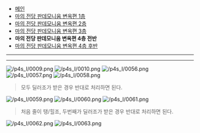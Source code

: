 - [메인](https://github.com/Gangaemonium/Asphodelos/tree/main/README.md)
- [마의 전당 판데모니움 변옥편 1층](https://github.com/Gangaemonium/Asphodelos/tree/main/p1s/README.md)
- [마의 전당 판데모니움 변옥편 2층](https://github.com/Gangaemonium/Asphodelos/tree/main/p2s/README.md)
- [마의 전당 판데모니움 변옥편 3층](https://github.com/Gangaemonium/Asphodelos/tree/main/p3s/README.md)
- __마의 전당 판데모니움 변옥편 4층 전반__
- [마의 전당 판데모니움 변옥편 4층 후반](https://github.com/Gangaemonium/Asphodelos/tree/main/p4s_II/README.md)
--------

--------
![/p4s_I/0009.png](https://raw.githubusercontent.com/Gangaemonium/Asphodelos/main/p4s_I/0009.png)
![/p4s_I/0010.png](https://raw.githubusercontent.com/Gangaemonium/Asphodelos/main/p4s_I/0010.png)
![/p4s_I/0056.png](https://raw.githubusercontent.com/Gangaemonium/Asphodelos/main/p4s_I/0056.png)
![/p4s_I/0057.png](https://raw.githubusercontent.com/Gangaemonium/Asphodelos/main/p4s_I/0057.png)
![/p4s_I/0058.png](https://raw.githubusercontent.com/Gangaemonium/Asphodelos/main/p4s_I/0058.png)
> 모두 딜러조가 받은 경우 반대로 처리하면 된다.

![/p4s_I/0059.png](https://raw.githubusercontent.com/Gangaemonium/Asphodelos/main/p4s_I/0059.png)
![/p4s_I/0060.png](https://raw.githubusercontent.com/Gangaemonium/Asphodelos/main/p4s_I/0060.png)
![/p4s_I/0061.png](https://raw.githubusercontent.com/Gangaemonium/Asphodelos/main/p4s_I/0061.png)
> 처음 줄이 탱/힐조, 두번째가 딜러조가 받은 경우 반대로 처리하면 된다.

![/p4s_I/0062.png](https://raw.githubusercontent.com/Gangaemonium/Asphodelos/main/p4s_I/0062.png)
![/p4s_I/0063.png](https://raw.githubusercontent.com/Gangaemonium/Asphodelos/main/p4s_I/0063.png)
